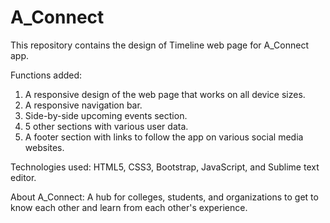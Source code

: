 # A_Connect

This repository contains the design of Timeline web page for A_Connect app.

Functions added:

1. A responsive design of the web page that works on all device sizes.
2. A responsive navigation bar.
3. Side-by-side upcoming events section.
4. 5 other sections with various user data.
5. A footer section with links to follow the app on various social media websites.

Technologies used: HTML5, CSS3, Bootstrap, JavaScript, and Sublime text editor.

About A_Connect: A hub for colleges, students, and organizations to get to know each other and learn from each other's experience.

